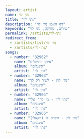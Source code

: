 ```yaml
---
layout: artist
name: נתי לוי
title: "נתי לוי"
description: "דף האמן נתי לוי"
keywords: "שירים, מוזיקה, נתי לוי"
permalink: /artists/נתי-לוי
redirect_from:
  - /artists/list/נתי לוי
  - /artists/נתי-לוי/
songs:
  - number: "32962"
    name: "איתך ירושלים"
    album: "סינגלים"
    artist: "נתי לוי"
  - number: "32963"
    name: "נתי לוין - לשיר רק לך"
    album: "סינגלים"
    artist: "נתי לוי"
  - number: "32964"
    name: "נתי לוין - מי לה' אלי"
    album: "סינגלים"
    artist: "נתי לוי"
  - number: "32965"
    name: "נתי לוין - תקרא לו (ווקאלי)"
    album: "סינגלים"
    artist: "נתי לוי"
---
```

